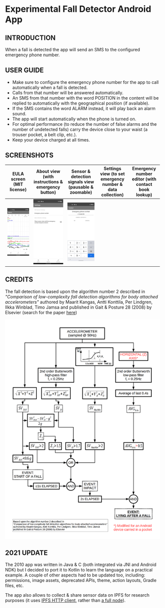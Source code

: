 # Experimental Fall Detector Android App

## INTRODUCTION

When a fall is detected the app will send an SMS to the configured emergency phone number.

## USER GUIDE

* Make sure to configure the emergency phone number for the app to call automatically when a fall is detected.
* Calls from that number will be answered automatically.
* An SMS from that number with the word POSITION in the content will be replied to automatically with the geographical position (if available).
* If the SMS contains the word ALARM instead, it will play back an alarm sound.
* The app will start automatically when the phone is turned on.
* For optimal performance (to reduce the number of false alarms and the number of undetected falls) carry the device close to your waist (a trouser pocket, a belt clip, etc.).
* Keep your device charged at all times.


## SCREENSHOTS

 EULA screen (MIT license)     | About view (with instructions & emergency button) | Sensor & detection signals view (pausable & zoomable) | Settings view (to set emergency number & data collection) | Emergency number editor (with contact book lookup)
:-----------------------------:|:-------------------------------------------------:|:-----------------------------------------------------:|:---------------------------------------------------------:|:--------------------------------------------------:
 ![Signals](doc/screenshot.2.jpg)                      | ![Settings](doc/screenshot.3.jpg)                         | ![Contact](doc/screenshot.4.jpg)

## CREDITS

The fall detection is based upon the algorithm number 2 described in
*"Comparison of low-complexity fall detection algorithms for body attached accelerometers"*
authored by Maarit Kangas, Antti Konttila, Per Lindgren, Ilkka Winblad, Timo Jamsa
and published in Gait & Posture 28 (2008) by Elsevier (search for the paper [here](https://scholar.google.nl/scholar?hl=en&q=Comparison+of+low-complexity+fall+detection+algorithms+for+body+attached+accelerometers+Kangas+Konttila+Lindgren+Winblad+Jamsa))

![Algorithm](doc/GuardianFallDetector.png)

## 2021 UPDATE

The 2010 app was written in Java & C (both integrated via JNI and Android NDK) but I decided to port it to
Kotlin to learn the language on a practical example. A couple of other aspects had to be updated too,
including: permissions, image assets, deprecated APIs, theme, action layouts, Gradle files, etc.

The app also allows to collect & share sensor data on IPFS for research purposes (it uses [IPFS HTTP client](https://github.com/ipfs-shipyard/java-ipfs-http-client), rather than [a full node](https://github.com/textileio/android-ipfs-lite)).
